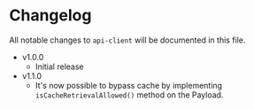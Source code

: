 # Changelog

All notable changes to `api-client` will be documented in this file.

* v1.0.0
    * Initial release
* v1.1.0
  * It's now possible to bypass cache by implementing
    `isCacheRetrievalAllowed()` method on the Payload.
